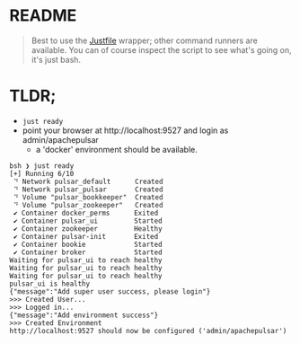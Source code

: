 # README

> Best to use the [Justfile](https://github.com/casey/just) wrapper; other command runners are available. You can of course inspect the script to see what's going on, it's just bash.

# TLDR;

- `just ready`
- point your browser at http://localhost:9527 and login as admin/apachepulsar
    - a 'docker' environment should be available.


```
bsh ❯ just ready
[+] Running 6/10
 ⠙ Network pulsar_default      Created
 ⠙ Network pulsar_pulsar       Created 
 ⠙ Volume "pulsar_bookkeeper"  Created 
 ⠙ Volume "pulsar_zookeeper"   Created 
 ✔ Container docker_perms      Exited 
 ✔ Container pulsar_ui         Started
 ✔ Container zookeeper         Healthy
 ✔ Container pulsar-init       Exited
 ✔ Container bookie            Started
 ✔ Container broker            Started
Waiting for pulsar_ui to reach healthy
Waiting for pulsar_ui to reach healthy
Waiting for pulsar_ui to reach healthy
pulsar_ui is healthy
{"message":"Add super user success, please login"}
>>> Created User...
>>> Logged in...
{"message":"Add environment success"}
>>> Created Environment
http://localhost:9527 should now be configured ('admin/apachepulsar')
```
